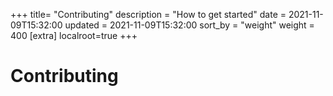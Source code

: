 +++
title= "Contributing"
description = "How to get started"
date = 2021-11-09T15:32:00
updated = 2021-11-09T15:32:00
sort_by = "weight"
weight = 400
[extra]
localroot=true
+++

# Contributing
